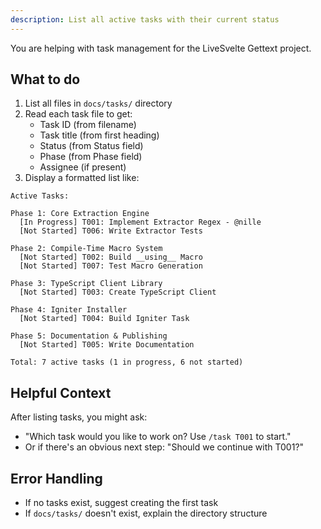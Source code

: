 ```yaml
---
description: List all active tasks with their current status
---
```


You are helping with task management for the LiveSvelte Gettext project.

## What to do

1. List all files in `docs/tasks/` directory
2. Read each task file to get:
   - Task ID (from filename)
   - Task title (from first heading)
   - Status (from Status field)
   - Phase (from Phase field)
   - Assignee (if present)
3. Display a formatted list like:

```
Active Tasks:

Phase 1: Core Extraction Engine
  [In Progress] T001: Implement Extractor Regex - @nille
  [Not Started] T006: Write Extractor Tests

Phase 2: Compile-Time Macro System
  [Not Started] T002: Build __using__ Macro
  [Not Started] T007: Test Macro Generation

Phase 3: TypeScript Client Library
  [Not Started] T003: Create TypeScript Client

Phase 4: Igniter Installer
  [Not Started] T004: Build Igniter Task

Phase 5: Documentation & Publishing
  [Not Started] T005: Write Documentation

Total: 7 active tasks (1 in progress, 6 not started)
```

## Helpful Context

After listing tasks, you might ask:
- "Which task would you like to work on? Use `/task T001` to start."
- Or if there's an obvious next step: "Should we continue with T001?"

## Error Handling

- If no tasks exist, suggest creating the first task
- If `docs/tasks/` doesn't exist, explain the directory structure
